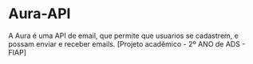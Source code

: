 # Aura-API
A Aura é uma API de email, que permite que usuarios se cadastrem, e possam enviar e receber emails. [Projeto acadêmico - 2º ANO de ADS - FIAP]

